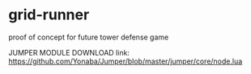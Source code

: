 # grid-runner
proof of concept for future tower defense game


JUMPER MODULE DOWNLOAD link:
https://github.com/Yonaba/Jumper/blob/master/jumper/core/node.lua
